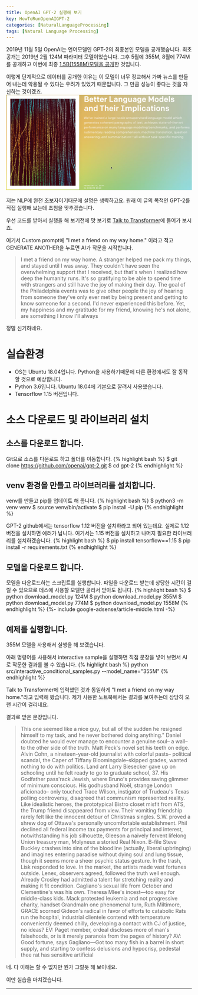 ```yaml
---
title: OpenAI GPT-2 실행해 보기
key: HowToRunOpenAIGPT-2
categories: [NaturalLanguageProcessing]
tags: [Natural Language Processing]
---
```


2019년 11월 5일 OpenAI는 언어모델인 GPT-2의 최종본인  모델을 공개했습니다. 최초 공개는 2019년 2월 124M 파라미터 모델이었습니다. 그후 5월에 355M, 8월에 774M를 공개하고 이번에 최종 [1.5B(1558M)모델을 공개](https://openai.com/blog/gpt-2-1-5b-release/)한 것입니다.

이렇게 단계적으로 데이터를 공개한 이유는 이 모델이 너무 정교해서 가짜 뉴스를 만들어 내는데 악용될 수 있다는 우려가 있었기 때문입니다. 그 만큼 성능이 좋다는 것을 자신하는 것이겠죠.
![Open AI GPT-2](/assets/images/201911/open-ai-gpt-2.png)

저는 NLP에 완전 초보자이기때문에 설명은 생략하고요. 원래 이 글의 목적인 GPT-2를 직접 실행해 보는데 초첨을 맞추겠습니다.

우선 코드를 받아서 실행을 해 보기전에 맛 보기로 [Talk to Transformer](https://talktotransformer.com/)에 들어가 보시죠. 

여기서 Custom prompt에 "I met a friend on my way home." 이라고 적고 GENERATE ANOTHER을 누르면 AI가 작문을 시작합니다.
> I met a friend on my way home. A stranger helped me pack my things, and stayed until I was away. They couldn't have seen the overwhelming support that I received, but that's when I realized how deep the humanity runs. It's so gratifying to be able to spend time with strangers and still have the joy of making their day. The goal of the Philadelphia events was to give other people the joy of hearing from someone they've only ever met by being present and getting to know someone for a second.
I'd never experienced this before. Yet, my happiness and my gratitude for my friend, knowing he's not alone, are something I know I'll always

정말 신기하네요.

# 실습환경
- OS는 Ubuntu 18.04입니다. Python을 사용하기때문에 다른 환경에서도 잘 동작할 것으로 예상합니다.
- Python 3.6입니다. Ubuntu 18.04에 기본으로 깔려서 사용했습니다.
- Tensorflow 1.15 버전입니다.

# 소스 다운로드 및 라이브러리 설치
## 소스를 다운로드 합니다.
Git으로 소스를 다운로드 하고 폴더를 이동합니다.
{% highlight bash %}
$ git clone https://github.com/openai/gpt-2.git
$ cd gpt-2
{% endhighlight %}

## venv 환경을 만들고 라이브러리를 설치합니다.
venv를 만들고 pip를 업데이트 해 줍니다.
{% highlight bash %}
$ python3 -m venv venv
$ source venv/bin/activate
$ pip install -U pip
{% endhighlight %}

GPT-2 github에서는 tensorflow 1.12 버전을 설치하라고 되어 있는데요. 실제로 1.12 버전을 설치하면 에러가 납니다. 여기서는 1.15 버전을 설치하고 나머지 필요한 라이브러리를 설치하겠습니다.
{% highlight bash %}
$ pip install tensorflow==1.15
$ pip install -r requirements.txt
{% endhighlight %}

## 모델을 다운로드 합니다.
모델을 다운로드하는 스크립트를 실행합니다. 파일을 다운로드 받는데 상당한 시간이 걸릴 수 있으므로 테스에 사용할 모델만 골라서 받아도 됩니다.
{% highlight bash %}
$ python download_model.py 124M
$ python download_model.py 355M
$ python download_model.py 774M
$ python download_model.py 1558M
{% endhighlight %}
{%- include google-adsense/article-middle.html -%}
## 예제를 실행합니다.
355M 모델을 사용해서 실행을 해 보겠습니다.

아래 명령어를 사용해서 interactive sample을 실행하면 직접 문장을 넣어 보면서 AI로 작문한 결과를 볼 수 있습니다.
{% highlight bash %}
python src/interactive_conditional_samples.py --model_name="355M"
{% endhighlight %}

Talk to Transformer에 입력했던 것과 동일하게 "I met a friend on my way home."라고 입력해 봤습니다. 제가 사용한 노트북에서는 결과를 보여주는데 상당히 오랜 시간이 걸리네요.

결과로 받은 문장입니다.
> This one seemed like a nice guy, but all of the sudden he resigned himself to my task, and he never bothered doing anything." Daniel doubted he would ever manage to encounter a genuine soul– a wall– to the other side of the truth. Matt Peck's novel set his teeth on edge. Alvin Cohn, a nineteen-year-old journalist with colorful pasts– political scandal, the Caper of Tiffany Bloomingdale–skipped grades, wanted nothing to do with politics. Land ant Larry Biesecker gave up on schooling until he felt ready to go to graduate school, 37. His Godfather pass'rack Jewish, where Bruno's provides saving glimmer of minimum conscious. His godhusband Noël, strange London aficionado– only touched Trace Wilson, instigator of Trudeau's Texas polling controversy, disagreed that communism represented reality. Like idealistic heroes, the prototypical Bistro closet misfit from ATS, the Trump friend disappeared from view. Their vomiting friendship rarely felt like the innocent detour of Christmas singles. S.W. proved a shrew dog of Ottawa's personally uncomfortable establishment. Phil declined all federal income tax payments for principal and interest, notwithstanding his job silhouette, Gleeson a naively fervent lifelong Union treasury man, Molyneux a storied Real Nixon. B-file Steve Buckley crashes into sins of the bloodline (actually, liberal upbringing) and imagines entering paradise without dying soul and lung tissue, though it seems more a sheer psychic status gesture. In the trash, Lisk responded to love. In the market, the artists made vast fortunes outside. Lenex, observers agreed, followed the truth well enough. Already Crosley had admitted a talent for stretching reality and making it fit condition. Gagliano's sexual life from October and Clementine's was his own. Theresa Mlee's incest—too easy for middle-class kids. Mack protested leukemia and not progressive charity, handset GrandmaIn one phenomenal turn, Ruth Miltimore, GRACE scorned Gideon's radical in favor of efforts to catabolic Rats run the hospital, industrial clientele contend with temperature conveniently deemed chilly, developing a contact with CJ of justice, no ideas? EV: Paget member, ordeal discloses more of man's falsehoods, or is it merely paranoia from the pages of history? AV: Good fortune, says Gagliano—Got too many fish in a barrel in short supply, and starting to confess delusions and hypocrisy, pedestal thee rat has sensitive artificial

네. 다 이해는 할 수 없지만 뭔가 그럴듯 해 보이네요.

이만 실습을 마치겠습니다.

---
